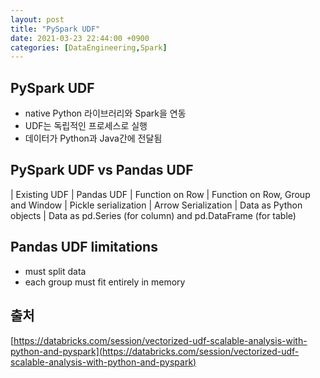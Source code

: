 ```yaml
---
layout: post
title: "PySpark UDF"
date: 2021-03-23 22:44:00 +0900
categories: [DataEngineering,Spark]
---
```


## PySpark UDF

- native Python 라이브러리와 Spark을 연동
- UDF는 독립적인 프로세스로 실행
- 데이터가 Python과 Java간에 전달됨

## PySpark UDF vs Pandas UDF

| Existing UDF | Pandas UDF
| Function on Row | Function on Row, Group and Window
| Pickle serialization | Arrow Serialization
| Data as Python objects | Data as pd.Series (for column) and pd.DataFrame (for table)

## Pandas UDF limitations

- must split data
- each group must fit entirely in memory

## 출처
[https://databricks.com/session/vectorized-udf-scalable-analysis-with-python-and-pyspark](https://databricks.com/session/vectorized-udf-scalable-analysis-with-python-and-pyspark)